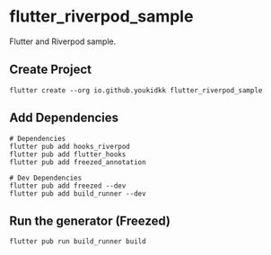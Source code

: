 # flutter_riverpod_sample

Flutter and Riverpod sample.

## Create Project

```shell
flutter create --org io.github.youkidkk flutter_riverpod_sample
```

## Add Dependencies

```shell
# Dependencies
flutter pub add hooks_riverpod
flutter pub add flutter_hooks
flutter pub add freezed_annotation

# Dev Dependencies
flutter pub add freezed --dev
flutter pub add build_runner --dev
```

## Run the generator (Freezed)

```shell
flutter pub run build_runner build
```
